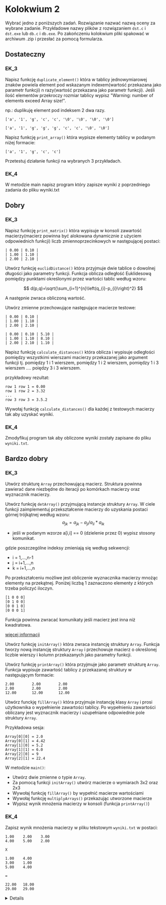 # Kolokwium 2

Wybrać jedno z poniższych zadań. Rozwiązanie nazwać nazwą oceny za wybrane zadanie. Przykładowe nazwy plików z rozwiązaniem `dst.c` i `dst.exe` lub `db.c` i `db.exe`. Po zakończeniu kolokwium pliki spakować w archiwum .zip i przesłać za pomocą formularza.


## Dostateczny

### EK_3

Napisz funkcję `duplicate_element()` która w tablicy jednowymiarowej znaków powiela element pod wskazanym indexem(wartość przekazana jako parametr funkcji) n razy(wartość przekazana jako parametr funkcji). Jeśli ilość elementów przekroczy rozmiar tablicy wypisz "Warning: number of elements exceed Array size!".

np.: duplikuję element pod indeksem 2 dwa razy.

```terminal
['a', '1', 'g', 'c', 'c', '\0', '\0', '\0', '\0']

['a', '1', 'g', 'g', 'g', 'c', 'c', '\0', '\0']
```

Napisz funkcję `print_array()` która wypisze elementy tablicy w podanym niżej formacie:

```terminal
['a', '1', 'g', 'c', 'c']
```

Przetestuj działanie funkcji na wybranych 3 przykładach.
### EK_4

W metodzie main napisz program który zapisze wyniki z poprzedniego zadania do pliku wyniki.txt

## Dobry

### EK_3
Napisz funkcję `print_matrix()` która wypisuje w konsoli zawartość macierzy(macierz powinna być alokowana dynamicznie z użyciem odpowiednich funkcji) liczb zmiennoprzecinkowych w następującej postaci:

```terminal
| 0.00 | 0.10 |
| 1.00 | 1.10 |
| 2.00 | 2.10 |
```

Utwórz funkcję `euclidDistance()` która przyjmuje dwie tablice o dowolnej długości jako parametry funkcji. Funkcja oblicza odległość Euklidesową pomiędzy punktami określonymi przez wartości tablic według wzoru:

$$
d(p,q)=\sqrt{\sum_{i=1}^{n}\left(q_{i}-p_{i}\right)^2} 
$$

A następnie zwraca obliczoną wartość.

Utwórz zmienne przechowujące następujące macierze testowe:

```terminal
| 0.00 | 0.10 |
| 1.00 | 1.10 |
| 2.00 | 2.10 |
```

```terminal
| 0.00 | 0.10 | 5.10 |
| 1.00 | 1.10 | 8.10 |
| 2.00 | 2.10 | 1.10 |
```

Napisz funkcję `calculate_distances()` która oblicza i wypisuje odległości pomiędzy wszystkimi wierszami macierzy przekazanej jako argument funkcji tj. pomiędzy 1 i 1 wierszem, pomiędzy 1 i 2 wierszem, pomiędzy 1 i 3 wierszem .... poiędzy 3 i 3 wierszem.

przykładowy rezultat:

```terminal
row 1 row 1 = 0.00
row 1 row 2 = 3.32
...
row 3 row 3 = 3.5.2
```

Wywołaj funkcję `calculate_distances()` dla każdej z testowych macierzy tak aby uzyskać wyniki.

### EK_4

Zmodyfikuj program tak aby obliczone wyniki zostały zapisane do pliku `wyniki.txt`.

## Bardzo dobry

### EK_3

Utwórz strukturę `Array` przechowującą macierz. Struktura powinna zawierać dane niezbędne do iteracji po komórkach macierzy oraz wyznacznik macierzy.

Utwórz funkcję `detArray()` przyjmującą instancje struktury `Array`. W ciele funkcji zaimplementuj przekształcenie macierzy do uzyskania postaci górnej trójkątnej według wzoru:
$$
a_{jk} = a_{jk} - a_{ji}/a_{ii} * a_{ik}
$$
- jeśli w podanym wzorze a[i,i] == 0 (dzielenie przez 0) wypisz stosony komunikat.

gdzie poszczególne indeksy zmieniają się według sekwencji:
- i = 1,...,n-1
- j = i+1,...,n
- k = i+1,...,n

Po przekształceniu możliwe jest obliczenie wyznacznika macierzy mnożąc elementy na przekątnej. Poniżej liczbą 1 zaznaczono elementy z których trzeba policzyć iloczyn.

```terminal
[1 0 0 0]
[0 1 0 0]
[0 0 1 0]
[0 0 0 1]
```

Funkcja powinna zwracać komunikaty jeśli macierz jest inna niż kwadratowa.


[więcej informacji](https://pracownik.kul.pl/files/10382/public/aan_w5_1819.pdf)

Utwórz funkcję `initArray()` która zwraca instancję struktury `Array`. Funkcja tworzy nową instancję struktury `Array` i przechowuje macierz o określonej liczbie wierszy i kolumn przekazanych jako parametry funkcji.

Utwórz funkcję `printArray()` która przyjmuje jako parametr strukturę `Array`.
Funkcja wypisuje zawartość tablicy z przekazanej struktury w następującym formacie:

```terminal
2.00        2.00        2.00
2.00        2.00        2.00
12.00       12.00       12.00
```

Utwórz funckję `fillArray()` która przyjmuje instancję klasy `Array` i prosi użytkownika o wypełnienie zawartości tablicy. Po wypełnieniu zawartości obliczany jest wyznacznik macierzy i uzupełniane odpowiednie pole struktury `Array`.

Przykładowa sesja:
```terminal
Array[0][0] = 2.0
Array[0][1] = 4.42
Array[1][0] = 5.2
Array[1][1] = 6.0
Array[2][0] = 9
Array[2][1] = 22.4
```



W metodzie `main()`:
- Utwórz dwie zmienne o typie `Array`.
- Za pomocą funkcji `initArray()` utwórz macierze o wymiarach 3x2 oraz 2x3
- Wywołaj funkcję `fillArray()` by wypełnić macierze wartościami
- Wywołaj funkcję `multiplyArrays()` przekazując utworzone macierze
- Wypisz wynik mnożenia macierzy w konsoli (funkcja `printArray()`)

### EK_4

Zapisz wynik mnożenia macierzy w pliku tekstowym `wyniki.txt` w postaci:

```csv
1.00    2.00    3.00
4.00    5.00	2.00

X

1.00	4.00
3.00	1.00
5.00	4.00

=

22.00	18.00
29.00	29.00
```


<details>

# Efekt EK_03:
## DST: 
Student potrafi poprawnie przygotować programy rzędu 20-50  linii kodu, rozwiązujące proste problemy,  wykorzystując  do  tego  celu  niektóre  z  poznanych  struktur  danych  oraz  konstrukcje programistyczne dostępne w języku C.

## DB:  
Student  potrafi  poprawnie  przygotować  programy  rzędu  20-50  linii  kodu,  rozwiązujące średniozaawansowane problemy, wykorzystując do tego celu wszystkie poznane struktury danych oraz konstrukcje programistyczne dostępne w języku C.

## BDB:
Student  potrafi  poprawnie  przygotować  programy  rzędu  50-100  linii  kodu  rozwiązujące średniozaawansowane problemy, wykorzystując do tego celu wszystkie poznane struktury danych oraz konstrukcje programistyczne dostępne w języku C.Efekt 

# EK_04:
## DST: 
Student potrafi poprawnie przygotować programy rzędu 20-50 linii kodu, rozwiązujące proste problemy  wykorzystując  do  tego  celumożliwości  standardowych  bibliotek  programistycznych dostępnych w języku C używanych na zajęciach.

## DB:  
Student  potrafi  poprawnie  przygotować  programy  rzędu  20-50  linii  kodu,  rozwiązujące średniozaawansowane  problemy,  wykorzystując  możliwości  standardowychbibliotek programistycznych dostępnych w języku C używanych na zajęciach.
## BDB:  
Student  potrafi  poprawnie  przygotować  programy  rzędu  50-100  linii  kodu,  rozwiązujące średniozaawansowane  problemy,  wykorzystując  możliwości  standardowych  bibliotek programistycznych dostępnych w języku C, także takich, które student poznawał samodzielnie

</details>
